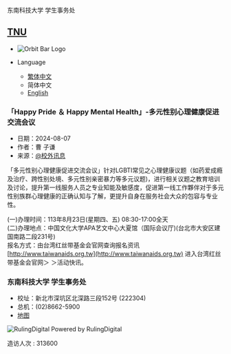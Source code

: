东南科技大学 学生事务处

## [TNU](/)

- ![Orbit Bar Logo](/uploads/site/default_image/583beab41d41c80e03000018/TNU-orbitbar-logo.png)

- Language
  - [繁体中文](/zh_tw/page1/news/-Happy-Pride-%EF%BC%86Happy-Mental-Health-%E5%A4%9A%E5%85%83%E6%80%A7%E5%88%A5%E5%BF%83%E7%90%86%E5%81%A5%E5%BA%B7%E4%BF%83%E9%80%B2%E4%BA%A4%E6%B5%81%E6%9C%83%E8%AD%B0-16882934)
  - 简体中文
  - [English](/en/page1/news/-Happy-Pride-%EF%BC%86Happy-Mental-Health-%E5%A4%9A%E5%85%83%E6%80%A7%E5%88%A5%E5%BF%83%E7%90%86%E5%81%A5%E5%BA%B7%E4%BF%83%E9%80%B2%E4%BA%A4%E6%B5%81%E6%9C%83%E8%AD%B0-16882934)

### 「Happy Pride ＆ Happy Mental Health」-多元性别心理健康促进交流会议

- 日期：2024-08-07
- 作者：曹 子谦
- 来源：[@校外讯息](/zh_cn/zh_tw/page1/news?tags%5B%5D=58fda36f1d41c82aaf000031)

「多元性别心理健康促进交流会议」针对LGBTI常见之心理健康议题（如药爱成瘾及治疗、跨性别处境、多元性别亲密暴力等多元议题)，进行相关议题之教育培训及讨论，提升第一线服务人员之专业知能及敏感度，促进第一线工作夥伴对于多元性别族群心理健康的正确认知与了解，更提升自身在服务社会大众的包容与专业性。

(一)办理时间：113年8月23日(星期四、五) 08:30-17:00全天  
(二)办理地点：中国文化大学APA艺文中心大夏馆（国际会议厅)(台北市大安区建国南路二段231号)  
报名方式：由台湾红丝带基金会官网查询报名资讯 [http://www.taiwanaids.org.tw](http://www.taiwanaids.org.tw) 进入台湾红丝带基金会官网＞ ＞活动快讯。

### 东南科技大学 学生事务处

- 校址：新北市深坑区北深路三段152号 (222304)
- 总机：(02)8662-5900
- [地图](http://140.129.140.90/upimages/Image/tnu_map.jpg)

![RulingDigital](/assets/rulingcom-logo.png) Powered by RulingDigital

造访人次 : 313600